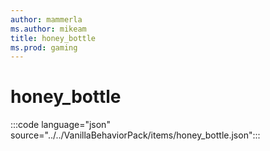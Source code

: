 ```yaml
---
author: mammerla
ms.author: mikeam
title: honey_bottle
ms.prod: gaming
---
```


# honey_bottle

:::code language="json" source="../../VanillaBehaviorPack/items/honey_bottle.json":::
